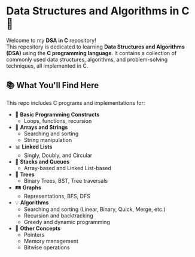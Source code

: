 # Data Structures and Algorithms in C 🚀

Welcome to my **DSA in C** repository!  
This repository is dedicated to learning **Data Structures and Algorithms (DSA)** using the **C programming language**. It contains a collection of commonly used data structures, algorithms, and problem-solving techniques, all implemented in C.

## 📚 What You'll Find Here

This repo includes C programs and implementations for:

- 🔁 **Basic Programming Constructs**
  - Loops, functions, recursion
- 🧵 **Arrays and Strings**
  - Searching and sorting
  - String manipulation
- 📊 **Linked Lists**
  - Singly, Doubly, and Circular
- 🌲 **Stacks and Queues**
  - Array-based and Linked List-based
- 🌳 **Trees**
  - Binary Trees, BST, Tree traversals
- 🛤 **Graphs**
  - Representations, BFS, DFS
- 💡 **Algorithms**
  - Searching and sorting (Linear, Binary, Quick, Merge, etc.)
  - Recursion and backtracking
  - Greedy and dynamic programming
- 🧠 **Other Concepts**
  - Pointers
  - Memory management
  - Bitwise operations

